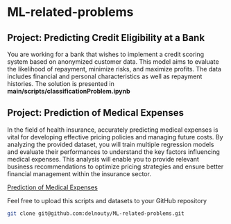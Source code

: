 # ML-related-problems
## Project: Predicting Credit Eligibility at a Bank
You are working for a bank that wishes to implement a credit scoring system based on anonymized customer data. 
This model aims to evaluate the likelihood of repayment, minimize risks, and maximize profits. 
The data includes financial and personal characteristics as well as repayment histories.
The solution is presented in **main/scripts/classificationProblem.ipynb**

## Project:  Prediction of Medical Expenses
In the field of health insurance, accurately predicting medical expenses is vital for developing effective pricing policies and managing future costs. By analyzing the provided dataset, you will train multiple regression models and evaluate their performances to understand the key factors influencing medical expenses. This analysis will enable you to provide relevant business recommendations to optimize pricing strategies and ensure better financial management within the insurance sector.

[Prediction of Medical Expenses](https://github.com/delnouty/ML-related-problems/blob/main/scripts/simpleRegression.ipynb)

Feel free to upload this scripts and datasets to your GitHub repository
```bash
git clone git@github.com:delnouty/ML-related-problems.git
```
